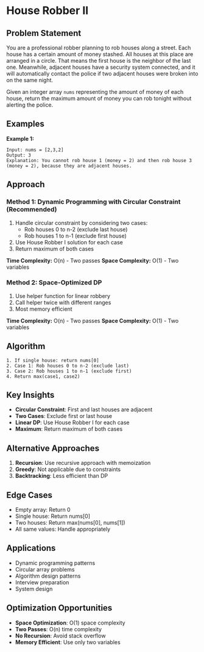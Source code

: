 # House Robber II

## Problem Statement

You are a professional robber planning to rob houses along a street. Each house has a certain amount of money stashed. All houses at this place are arranged in a circle. That means the first house is the neighbor of the last one. Meanwhile, adjacent houses have a security system connected, and it will automatically contact the police if two adjacent houses were broken into on the same night.

Given an integer array `nums` representing the amount of money of each house, return the maximum amount of money you can rob tonight without alerting the police.

## Examples

**Example 1:**
```
Input: nums = [2,3,2]
Output: 3
Explanation: You cannot rob house 1 (money = 2) and then rob house 3 (money = 2), because they are adjacent houses.
```

## Approach

### Method 1: Dynamic Programming with Circular Constraint (Recommended)
1. Handle circular constraint by considering two cases:
   - Rob houses 0 to n-2 (exclude last house)
   - Rob houses 1 to n-1 (exclude first house)
2. Use House Robber I solution for each case
3. Return maximum of both cases

**Time Complexity:** O(n) - Two passes
**Space Complexity:** O(1) - Two variables

### Method 2: Space-Optimized DP
1. Use helper function for linear robbery
2. Call helper twice with different ranges
3. Most memory efficient

**Time Complexity:** O(n) - Two passes
**Space Complexity:** O(1) - Two variables

## Algorithm

```
1. If single house: return nums[0]
2. Case 1: Rob houses 0 to n-2 (exclude last)
3. Case 2: Rob houses 1 to n-1 (exclude first)
4. Return max(case1, case2)
```

## Key Insights

- **Circular Constraint**: First and last houses are adjacent
- **Two Cases**: Exclude first or last house
- **Linear DP**: Use House Robber I for each case
- **Maximum**: Return maximum of both cases

## Alternative Approaches

1. **Recursion**: Use recursive approach with memoization
2. **Greedy**: Not applicable due to constraints
3. **Backtracking**: Less efficient than DP

## Edge Cases

- Empty array: Return 0
- Single house: Return nums[0]
- Two houses: Return max(nums[0], nums[1])
- All same values: Handle appropriately

## Applications

- Dynamic programming patterns
- Circular array problems
- Algorithm design patterns
- Interview preparation
- System design

## Optimization Opportunities

- **Space Optimization**: O(1) space complexity
- **Two Passes**: O(n) time complexity
- **No Recursion**: Avoid stack overflow
- **Memory Efficient**: Use only two variables
